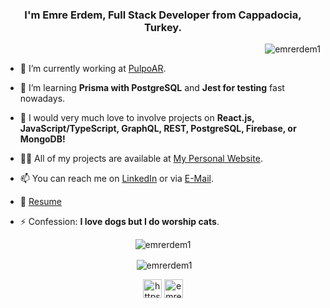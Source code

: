 <h3 align="center">I'm Emre Erdem, Full Stack Developer from Cappadocia, Turkey.</h3><p align="right"> <img src="https://komarev.com/ghpvc/?username=emrerdem1" alt="emrerdem1" /> </p>

- 🔭 I’m currently working at [PulpoAR](https://pulpoar.com).

- 🌱 I’m learning **Prisma with PostgreSQL** and **Jest for testing** fast nowadays.

- 👯 I would very much love to involve projects on **React.js, JavaScript/TypeScript, GraphQL, REST, PostgreSQL, Firebase, or MongoDB!**

- 👨‍💻 All of my projects are available at [My Personal Website](https://emrerdem.com).

- 📫 You can reach me on [LinkedIn](https://www.linkedin.com/in/emrerdem94/) or via [E-Mail](mailto:emrerdem94@gmail.com).

- 💫 [Resume](https://drive.google.com/file/d/1rvvscyLOi3GS2wWUbxh6taoET3-xMKlj/view?usp=sharing)

- ⚡ Confession: **I love dogs but I do worship cats**.

<p align="center"><img align="center" src="https://github-readme-stats.vercel.app/api/top-langs/?username=emrerdem1&layout=compact&hide=html" alt="emrerdem1" /></p>


<p align="center">&nbsp;<img align="center" src="https://github-readme-stats.vercel.app/api?username=emrerdem1&show_icons=true" alt="emrerdem1" /></p>

<p align="center">
<a href="https://linkedin.com/in/emrerdem94/" target="blank"><img align="center" src="https://cdn.jsdelivr.net/npm/simple-icons@3.0.1/icons/linkedin.svg" alt="https://www.linkedin.com/in/emrerdem94/" height="30" width="30" /></a>
<a href="https://instagram.com/emrebred" target="blank"><img align="center" src="https://cdn.jsdelivr.net/npm/simple-icons@3.0.1/icons/instagram.svg" alt="emre erdem instagram" height="30" width="30" /></a>
</p>
